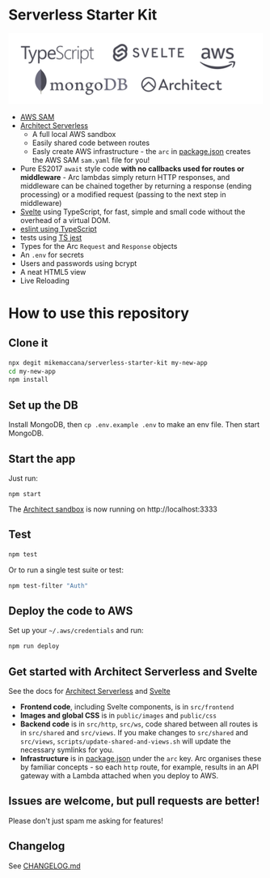 # Serverless Starter Kit

<img alt="logos" src="/public/images/logos.svg"/>

 - [AWS SAM](https://aws.amazon.com/serverless/sam/)
 - [Architect Serverless](https://arc.codes)
   - A full local AWS sandbox
   - Easily shared code between routes
   - Easly create AWS infrastructure - the `arc` in [package.json](./package.json) creates the AWS SAM `sam.yaml` file for you!
 - Pure ES2017 `await` style code **with no callbacks used for routes or middleware** - Arc lambdas simply return HTTP responses, and middleware can be chained together by returning a response (ending processing) or a modified request (passing to the next step in middleware) 
 - [Svelte](https://svelte.dev/) using TypeScript, for fast, simple and small code without the overhead of a virtual DOM.
 - [eslint using TypeScript](https://github.com/typescript-eslint/typescript-eslint)
 - tests using [TS jest](https://kulshekhar.github.io/ts-jest/)
 - Types for the Arc `Request` and `Response` objects
 - An `.env` for secrets
 - Users and passwords using bcrypt
 - A neat HTML5 view
 - Live Reloading
# How to use this repository

## Clone it

```bash
npx degit mikemaccana/serverless-starter-kit my-new-app
cd my-new-app
npm install
```

## Set up the DB

Install MongoDB, then `cp .env.example .env` to make an env file. Then start MongoDB.

## Start the app

Just run:

```
npm start
```

The [Architect sandbox](https://arc.codes/) is now running on http://localhost:3333
## Test

```bash
npm test
```

Or to run a single test suite or test:

```bash
npm test-filter "Auth"
```

## Deploy the code to AWS

Set up your `~/.aws/credentials` and run:

```bash
npm run deploy
```

## Get started with Architect Serverless and Svelte

See the docs for [Architect Serverless](https://arc.codes/) and [Svelte](https://svelte.dev/)

 - **Frontend code**, including Svelte components, is in `src/frontend`
 - **Images and global CSS** is in `public/images` and `public/css`
 - **Backend code** is in `src/http`, `src/ws`, code shared between all routes is in `src/shared` and `src/views`. If you make changes to `src/shared` and `src/views`, `scripts/update-shared-and-views.sh` will update the necessary symlinks for you.
 - **Infrastructure** is in [package.json](./package.json) under the `arc` key. Arc organises these by familiar concepts - so each `http` route, for example, results in an API gateway with a Lambda attached when you deploy to AWS.

## Issues are welcome, but pull requests are better!

Please don't just spam me asking for features! 

## Changelog

See [CHANGELOG.md](./changelog.md)
